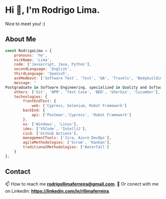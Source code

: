 
# Hi 👋, I'm Rodrigo Lima.

Nice to meet you! :)

## About Me

```javascript
const RodrigoLima = {
    pronouns: 'he',
    nickName: 'Lima',
    code: ['Javascript, Java, Python'],
    secondLanguage: 'English',
    thirdLanguage: 'Spanish',
    askMeAbout: ['Software Test', 'Test', 'QA', 'Travels', 'Bodybuilding', 'Running', 'Study','Coffee','Qa.Coders'],
    message: "
Postgraduate in Software Engineering, specialized in Quality and Software Testing, and working as a QA Automation Engineer."
    others: ['Git', 'NPM', 'Test Case', 'BDD', 'Gherkin', 'Cucumber'],
    technologies: {
        frontEndTest: {
            web: ['Cypress, Selenium, Robot Framework']
        backEnd: {
            api: ['Postman','Cypress', 'Robot Framework']
        },
        os: ['Windows', 'Linux'],
        ides: ['VSCode', 'IntelliJ'],
        cicd: ['GitGub Actions'],
        managementTools: ['Jira, Azure DevOps'],
        agileMethodologies: ['Scrum', 'Kanban'],
        traditionalMethodologies: ['Waterfall']
    }
};
```

## Contact

📫 How to reach me **rodrigollimaferreira@gmail.com**.
💭 Or conect with me on LinkedIn:
**https://linkedin.com/in/rllimaferreira**.
